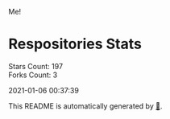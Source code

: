 Me!

# Respositories Stats
Stars Count: 197  
Forks Count: 3

2021-01-06 00:37:39  

This README is automatically generated by [🐰](https://github.com/rnitta/rnitta).
